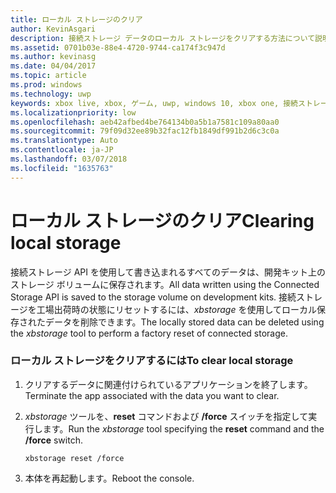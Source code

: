 ```yaml
---
title: ローカル ストレージのクリア
author: KevinAsgari
description: 接続ストレージ データのローカル ストレージをクリアする方法について説明します。
ms.assetid: 0701b03e-88e4-4720-9744-ca174f3c947d
ms.author: kevinasg
ms.date: 04/04/2017
ms.topic: article
ms.prod: windows
ms.technology: uwp
keywords: xbox live, xbox, ゲーム, uwp, windows 10, xbox one, 接続ストレージ
ms.localizationpriority: low
ms.openlocfilehash: aeb42afbed4be764134b0a5b1a7581c109a80aa0
ms.sourcegitcommit: 79f09d32ee89b32fac12fb1849df991b2d6c3c0a
ms.translationtype: Auto
ms.contentlocale: ja-JP
ms.lasthandoff: 03/07/2018
ms.locfileid: "1635763"
---
```

# <a name="clearing-local-storage"></a><span data-ttu-id="bc070-104">ローカル ストレージのクリア</span><span class="sxs-lookup"><span data-stu-id="bc070-104">Clearing local storage</span></span>

<span data-ttu-id="bc070-105">接続ストレージ API を使用して書き込まれるすべてのデータは、開発キット上のストレージ ボリュームに保存されます。</span><span class="sxs-lookup"><span data-stu-id="bc070-105">All data written using the Connected Storage API is saved to the storage volume on development kits.</span></span> <span data-ttu-id="bc070-106">接続ストレージを工場出荷時の状態にリセットするには、*xbstorage* を使用してローカル保存されたデータを削除できます。</span><span class="sxs-lookup"><span data-stu-id="bc070-106">The locally stored data can be deleted using the *xbstorage* tool to perform a factory reset of connected storage.</span></span>

### <a name="to-clear-local-storage"></a><span data-ttu-id="bc070-107">ローカル ストレージをクリアするには</span><span class="sxs-lookup"><span data-stu-id="bc070-107">To clear local storage</span></span>

1.  <span data-ttu-id="bc070-108">クリアするデータに関連付けられているアプリケーションを終了します。</span><span class="sxs-lookup"><span data-stu-id="bc070-108">Terminate the app associated with the data you want to clear.</span></span>
2.  <span data-ttu-id="bc070-109">*xbstorage* ツールを、**reset** コマンドおよび **/force** スイッチを指定して実行します。</span><span class="sxs-lookup"><span data-stu-id="bc070-109">Run the *xbstorage* tool specifying the **reset** command and the **/force** switch.</span></span>

        xbstorage reset /force

3.  <span data-ttu-id="bc070-110">本体を再起動します。</span><span class="sxs-lookup"><span data-stu-id="bc070-110">Reboot the console.</span></span>
